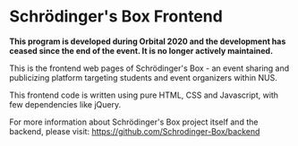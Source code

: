 # Schrödinger's Box Frontend

**This program is developed during Orbital 2020 and the development has ceased since the end of the event. It is no longer actively maintained.**

This is the frontend web pages of Schrödinger's Box - an event sharing and
publicizing platform targeting students and event organizers within NUS.

This frontend code is written using pure HTML, CSS and Javascript, with few dependencies like jQuery.

For more information about Schrödinger's Box project itself and the backend, please visit:
https://github.com/Schrodinger-Box/backend